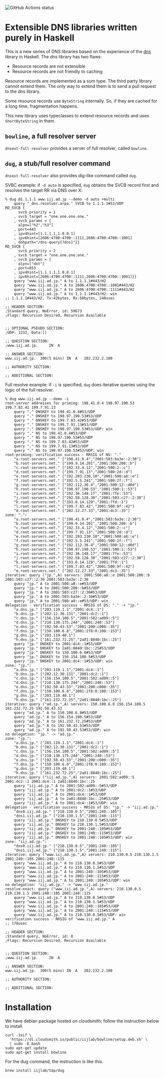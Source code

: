 ![GitHub Actions status](https://github.com/kazu-yamamoto/dnsext/workflows/Haskell%20CI/badge.svg)

# Extensible DNS libraries written purely in Haskell

This is a new series of DNS libraries based on the experience of the [dns](https://github.com/kazu-yamamoto/dns) library in Haskell. The dns library has two flaws:

- Resource records are not extensible
- Resource records are not friendly to caching

Resource records are implemented as a sum type. The third party library cannot extend them. The only way to extend them is to send a pull request to the dns library.

Some resource records use `ByteString` internally. So, if they are cached for a long time, fragmentation happens.

This new library uses typeclasses to extend resource records and uses `ShortByteString` in them.

## `bowline`, a full resolver server

`dnsext-full-resolver` provides a server of full resolver, called `bowline`.

## `dug`, a stub/full resolver command

`dnsext-full-resolver` also provides dig-like command called `dug`.

SVBC example: if `-d auto` is specified, `dug` obtains the SVCB record first and resolves the target RR via DNS over X:

```
% dug @1.1.1.1 www.iij.ad.jp --demo -d auto +multi
    query "_dns.resolver.arpa." SVCB to 1.1.1.1#53/UDP
RD_SVCB {
      svcb_priority = 1
    , svcb_target = "one.one.one.one."
    , svcb_params = {
      alpn=["h2","h3"]
    , port=443
    , ipv4hint=[1.1.1.1,1.0.0.1]
    , ipv6hint=[2606:4700:4700::1111,2606:4700:4700::1001]
    , dohpath="/dns-query{?dns}"}}
RD_SVCB {
      svcb_priority = 2
    , svcb_target = "one.one.one.one."
    , svcb_params = {
      alpn=["dot"]
    , port=853
    , ipv4hint=[1.1.1.1,1.0.0.1]
    , ipv6hint=[2606:4700:4700::1111,2606:4700:4700::1001]}}
    query "www.iij.ad.jp." A to 1.1.1.1#443/H2
    query "www.iij.ad.jp." A to 2606:4700:4700::1001#443/H2
    query "www.iij.ad.jp." A to 2606:4700:4700::1111#443/H2
    query "www.iij.ad.jp." A to 1.1.1.1#443/H2: win
;; 1.1.1.1#443/H2, Tx:42bytes, Rx:58bytes, 140usec

;; HEADER SECTION:
;Standard query, NoError, id: 59673
;Flags: Recursion Desired, Recursion Available


;; OPTIONAL PSEUDO SECTION:
;UDP: 1232, Data:[]

;; QUESTION SECTION:
;www.iij.ad.jp.		IN	A

;; ANSWER SECTION:
www.iij.ad.jp.	300(5 mins)	IN	A	202.232.2.180

;; AUTHORITY SECTION:

;; ADDITIONAL SECTION:

```

Full resolve example: if `-i` is specified, `dug` does iterative queries using the logic of the full resolver.

```
% dug www.iij.ad.jp --demo -i
root-server addresses for priming: 198.41.0.4 198.97.190.53 199.7.83.42 199.7.91.13
    query "." DNSKEY to 198.41.0.4#53/UDP
    query "." DNSKEY to 198.97.190.53#53/UDP
    query "." DNSKEY to 199.7.83.42#53/UDP
    query "." DNSKEY to 199.7.91.13#53/UDP
    query "." DNSKEY to 198.97.190.53#53/UDP: win
    query "." NS to 198.41.0.4#53/UDP
    query "." NS to 198.97.190.53#53/UDP
    query "." NS to 199.7.83.42#53/UDP
    query "." NS to 199.7.91.13#53/UDP
    query "." NS to 198.97.190.53#53/UDP: win
root-priming: verification success - RRSIG of NS: "."
	"a.root-servers.net." ["198.41.0.4","2001:503:ba3e::2:30"]
	"b.root-servers.net." ["199.9.14.201","2001:500:200::b"]
	"c.root-servers.net." ["192.33.4.12","2001:500:2::c"]
	"d.root-servers.net." ["199.7.91.13","2001:500:2d::d"]
	"e.root-servers.net." ["192.203.230.10","2001:500:a8::e"]
	"f.root-servers.net." ["192.5.5.241","2001:500:2f::f"]
	"g.root-servers.net." ["192.112.36.4","2001:500:12::d0d"]
	"h.root-servers.net." ["198.97.190.53","2001:500:1::53"]
	"i.root-servers.net." ["192.36.148.17","2001:7fe::53"]
	"j.root-servers.net." ["192.58.128.30","2001:503:c27::2:30"]
	"k.root-servers.net." ["193.0.14.129","2001:7fd::1"]
	"l.root-servers.net." ["199.7.83.42","2001:500:9f::42"]
	"m.root-servers.net." ["202.12.27.33","2001:dc3::35"]
zone: ".":
	"a.root-servers.net." ["198.41.0.4","2001:503:ba3e::2:30"]
	"b.root-servers.net." ["199.9.14.201","2001:500:200::b"]
	"c.root-servers.net." ["192.33.4.12","2001:500:2::c"]
	"d.root-servers.net." ["199.7.91.13","2001:500:2d::d"]
	"e.root-servers.net." ["192.203.230.10","2001:500:a8::e"]
	"f.root-servers.net." ["192.5.5.241","2001:500:2f::f"]
	"g.root-servers.net." ["192.112.36.4","2001:500:12::d0d"]
	"h.root-servers.net." ["198.97.190.53","2001:500:1::53"]
	"i.root-servers.net." ["192.36.148.17","2001:7fe::53"]
	"j.root-servers.net." ["192.58.128.30","2001:503:c27::2:30"]
	"k.root-servers.net." ["193.0.14.129","2001:7fd::1"]
	"l.root-servers.net." ["199.7.83.42","2001:500:9f::42"]
	"m.root-servers.net." ["202.12.27.33","2001:dc3::35"]
iterative: query ("jp.",A) servers: 2001:500:a8::e 2001:500:200::b 2001:503:c27::2:30 2001:503:ba3e::2:30
    query "jp." A to 2001:500:a8::e#53/UDP
    query "jp." A to 2001:500:200::b#53/UDP
    query "jp." A to 2001:503:c27::2:30#53/UDP
    query "jp." A to 2001:503:ba3e::2:30#53/UDP
    query "jp." A to 2001:500:a8::e#53/UDP: win
delegation - verification success - RRSIG of DS: "." -> "jp."
	"a.dns.jp." ["203.119.1.1","2001:dc4::1"]
	"b.dns.jp." ["202.12.30.131","2001:dc2::1"]
	"c.dns.jp." ["156.154.100.5","2001:502:ad09::5"]
	"d.dns.jp." ["210.138.175.244","2001:240::53"]
	"e.dns.jp." ["192.50.43.53","2001:200:c000::35"]
	"f.dns.jp." ["150.100.6.8","2001:2f8:0:100::153"]
	"g.dns.jp." ["203.119.40.1"]
	"h.dns.jp." ["161.232.72.25","2a01:8840:1bc::25"]
    query "jp." DNSKEY to 2001:dc4::1#53/UDP
    query "jp." DNSKEY to 2a01:8840:1bc::25#53/UDP
    query "jp." DNSKEY to 150.100.6.8#53/UDP
    query "jp." DNSKEY to 156.154.100.5#53/UDP
    query "jp." DNSKEY to 2001:dc4::1#53/UDP: win
zone: "jp.":
	"a.dns.jp." ["203.119.1.1","2001:dc4::1"]
	"b.dns.jp." ["202.12.30.131","2001:dc2::1"]
	"c.dns.jp." ["156.154.100.5","2001:502:ad09::5"]
	"d.dns.jp." ["210.138.175.244","2001:240::53"]
	"e.dns.jp." ["192.50.43.53","2001:200:c000::35"]
	"f.dns.jp." ["150.100.6.8","2001:2f8:0:100::153"]
	"g.dns.jp." ["203.119.40.1"]
	"h.dns.jp." ["161.232.72.25","2a01:8840:1bc::25"]
iterative: query ("ad.jp.",A) servers: 150.100.6.8 156.154.100.5 161.232.72.25 192.50.43.53
    query "ad.jp." A to 150.100.6.8#53/UDP
    query "ad.jp." A to 156.154.100.5#53/UDP
    query "ad.jp." A to 161.232.72.25#53/UDP
    query "ad.jp." A to 192.50.43.53#53/UDP
    query "ad.jp." A to 192.50.43.53#53/UDP: win
no delegation: "jp." -> "ad.jp."
zone: "jp.":
	"a.dns.jp." ["203.119.1.1","2001:dc4::1"]
	"b.dns.jp." ["202.12.30.131","2001:dc2::1"]
	"c.dns.jp." ["156.154.100.5","2001:502:ad09::5"]
	"d.dns.jp." ["210.138.175.244","2001:240::53"]
	"e.dns.jp." ["192.50.43.53","2001:200:c000::35"]
	"f.dns.jp." ["150.100.6.8","2001:2f8:0:100::153"]
	"g.dns.jp." ["203.119.40.1"]
	"h.dns.jp." ["161.232.72.25","2a01:8840:1bc::25"]
iterative: query ("iij.ad.jp.",A) servers: 2001:502:ad09::5 2001:dc2::1 2001:dc4::1 2a01:8840:1bc::25
    query "iij.ad.jp." A to 2001:502:ad09::5#53/UDP
    query "iij.ad.jp." A to 2001:dc2::1#53/UDP
    query "iij.ad.jp." A to 2001:dc4::1#53/UDP
    query "iij.ad.jp." A to 2a01:8840:1bc::25#53/UDP
    query "iij.ad.jp." A to 2001:dc4::1#53/UDP: win
delegation - verification success - RRSIG of DS: "jp." -> "iij.ad.jp."
	"dns0.iij.ad.jp." ["210.130.0.5","2001:240::105"]
	"dns1.iij.ad.jp." ["210.130.1.5","2001:240::115"]
    query "iij.ad.jp." DNSKEY to 210.130.0.5#53/UDP
    query "iij.ad.jp." DNSKEY to 210.130.1.5#53/UDP
    query "iij.ad.jp." DNSKEY to 2001:240::105#53/UDP
    query "iij.ad.jp." DNSKEY to 2001:240::115#53/UDP
    query "iij.ad.jp." DNSKEY to 2001:240::105#53/UDP: win
zone: "iij.ad.jp.":
	"dns0.iij.ad.jp." ["210.130.0.5","2001:240::105"]
	"dns1.iij.ad.jp." ["210.130.1.5","2001:240::115"]
iterative: query ("www.iij.ad.jp.",A) servers: 210.130.0.5 210.130.1.5 2001:240::105 2001:240::115
    query "www.iij.ad.jp." A to 210.130.0.5#53/UDP
    query "www.iij.ad.jp." A to 210.130.1.5#53/UDP
    query "www.iij.ad.jp." A to 2001:240::105#53/UDP
    query "www.iij.ad.jp." A to 2001:240::115#53/UDP
    query "www.iij.ad.jp." A to 2001:240::105#53/UDP: win
no delegation: "iij.ad.jp." -> "www.iij.ad.jp."
resolve-exact: query ("www.iij.ad.jp.",A) servers: 210.130.0.5 210.130.1.5 2001:240::105 2001:240::115
    query "www.iij.ad.jp." A to 210.130.0.5#53/UDP
    query "www.iij.ad.jp." A to 210.130.1.5#53/UDP
    query "www.iij.ad.jp." A to 2001:240::105#53/UDP
    query "www.iij.ad.jp." A to 2001:240::115#53/UDP
    query "www.iij.ad.jp." A to 210.130.0.5#53/UDP: win
verification success - RRSIG of "www.iij.ad.jp." A
;; 178usec

;; HEADER SECTION:
;Standard query, NoError, id: 0
;Flags: Recursion Desired, Recursion Available


;; QUESTION SECTION:
;www.iij.ad.jp.		IN	A

;; ANSWER SECTION:
www.iij.ad.jp.	300(5 mins)	IN	A	202.232.2.180

;; AUTHORITY SECTION:

;; ADDITIONAL SECTION:
```

# Installation

We have debian package hosted on cloudsmith; follow the instruction below to install.

```
curl -1sLf \
  'https://dl.cloudsmith.io/public/iijlab/bowline/setup.deb.sh' \
  | sudo -E bash
sudo apt-get update
sudo apt-get install bowline
```

For the dug command, the instruction is like this.

```
brew install iijlab/tap/dug
```

